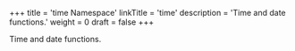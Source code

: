 +++
title = 'time Namespace'
linkTitle = 'time'
description = 'Time and date functions.'
weight = 0
draft = false
+++

Time and date functions.
